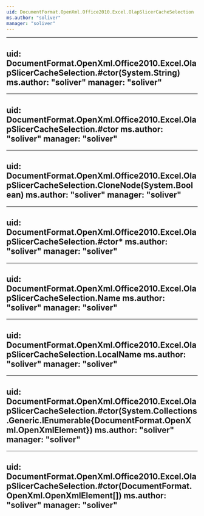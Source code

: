 ```yaml
---
uid: DocumentFormat.OpenXml.Office2010.Excel.OlapSlicerCacheSelection
ms.author: "soliver"
manager: "soliver"
---
```


---
uid: DocumentFormat.OpenXml.Office2010.Excel.OlapSlicerCacheSelection.#ctor(System.String)
ms.author: "soliver"
manager: "soliver"
---

---
uid: DocumentFormat.OpenXml.Office2010.Excel.OlapSlicerCacheSelection.#ctor
ms.author: "soliver"
manager: "soliver"
---

---
uid: DocumentFormat.OpenXml.Office2010.Excel.OlapSlicerCacheSelection.CloneNode(System.Boolean)
ms.author: "soliver"
manager: "soliver"
---

---
uid: DocumentFormat.OpenXml.Office2010.Excel.OlapSlicerCacheSelection.#ctor*
ms.author: "soliver"
manager: "soliver"
---

---
uid: DocumentFormat.OpenXml.Office2010.Excel.OlapSlicerCacheSelection.Name
ms.author: "soliver"
manager: "soliver"
---

---
uid: DocumentFormat.OpenXml.Office2010.Excel.OlapSlicerCacheSelection.LocalName
ms.author: "soliver"
manager: "soliver"
---

---
uid: DocumentFormat.OpenXml.Office2010.Excel.OlapSlicerCacheSelection.#ctor(System.Collections.Generic.IEnumerable{DocumentFormat.OpenXml.OpenXmlElement})
ms.author: "soliver"
manager: "soliver"
---

---
uid: DocumentFormat.OpenXml.Office2010.Excel.OlapSlicerCacheSelection.#ctor(DocumentFormat.OpenXml.OpenXmlElement[])
ms.author: "soliver"
manager: "soliver"
---
